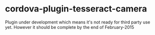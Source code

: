 # cordova-plugin-tesseract-camera

Plugin under development which means it's not ready for third party use yet. However it should be complete by the end of February-2015
